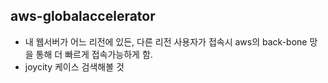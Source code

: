 ## aws-globalaccelerator

- 내 웹서버가 어느 리전에 있든, 다른 리전 사용자가 접속시 aws의 back-bone 망을 통해 더 빠르게 접속가능하게 함.
- joycity 케이스 검색해볼 것
